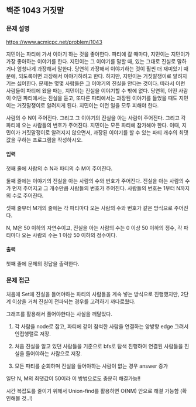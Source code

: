 ## 백준 1043 거짓말

### 문제 설명

https://www.acmicpc.net/problem/1043

지민이는 파티에 가서 이야기 하는 것을 좋아한다. 파티에 갈 때마다, 지민이는 지민이가 가장 좋아하는 이야기를 한다. 지민이는 그 이야기를 말할 때, 있는 그대로 진실로 말하거나 엄청나게 과장해서 말한다. 당연히 과장해서 이야기하는 것이 훨씬 더 재미있기 때문에, 되도록이면 과장해서 이야기하려고 한다. 하지만, 지민이는 거짓말쟁이로 알려지기는 싫어한다. 문제는 몇몇 사람들은 그 이야기의 진실을 안다는 것이다. 따라서 이런 사람들이 파티에 왔을 때는, 지민이는 진실을 이야기할 수 밖에 없다. 당연히, 어떤 사람이 어떤 파티에서는 진실을 듣고, 또다른 파티에서는 과장된 이야기를 들었을 때도 지민이는 거짓말쟁이로 알려지게 된다. 지민이는 이런 일을 모두 피해야 한다.

사람의 수 N이 주어진다. 그리고 그 이야기의 진실을 아는 사람이 주어진다. 그리고 각 파티에 오는 사람들의 번호가 주어진다. 지민이는 모든 파티에 참가해야 한다. 이때, 지민이가 거짓말쟁이로 알려지지 않으면서, 과장된 이야기를 할 수 있는 파티 개수의 최댓값을 구하는 프로그램을 작성하시오.

#### 입력
첫째 줄에 사람의 수 N과 파티의 수 M이 주어진다.

둘째 줄에는 이야기의 진실을 아는 사람의 수와 번호가 주어진다. 진실을 아는 사람의 수가 먼저 주어지고 그 개수만큼 사람들의 번호가 주어진다. 사람들의 번호는 1부터 N까지의 수로 주어진다.

셋째 줄부터 M개의 줄에는 각 파티마다 오는 사람의 수와 번호가 같은 방식으로 주어진다.

N, M은 50 이하의 자연수이고, 진실을 아는 사람의 수는 0 이상 50 이하의 정수, 각 파티마다 오는 사람의 수는 1 이상 50 이하의 정수이다.

#### 출력
첫째 줄에 문제의 정답을 출력한다.

### 문제 접근

처음에 Set에 진실을 들어야하는 파티의 사람들을 계속 넣는 방식으로 진행했지만, 2단계 이상을 거쳐 진실이 전파되는 경우를 고려하기 까다로웠다.

그래프를 활용해서 풀어야한다는 사실을 깨달았다.

1. 각 사람을 node로 잡고, 파티에 같이 참석한 사람을 연결하는 양방향 edge 그려서 인접행렬로 저장.

2. 처음 진실을 알고 있던 사람들을 기준으로 bfs로 탐색 진행하여 연결된 사람들을 진실을 들어야하는 사람으로 저장.

3. 모든 파티를 순회하며 진실을 들어야하는 사람이 없는 경우 answer 증가

일단 N, M의 최댓값이 50이라 이 방법으로도 충분히 해결가능!!

시간 복잡도를 줄이기 위해서 Union-find를 활용하면 O(NM) 안으로 해결 가능함 (확인해볼 것..!)

